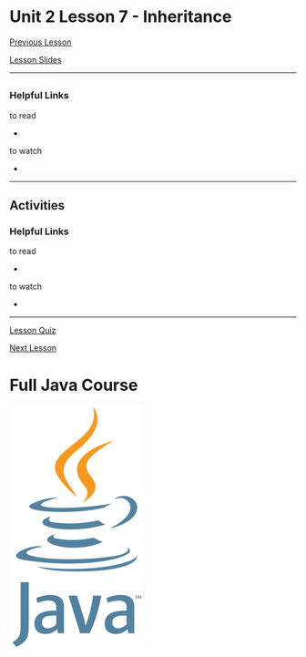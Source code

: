 # Unit 2 Lesson 7 - Inheritance

[Previous Lesson](https://github.com/Kevin-Lago/java-course-guide/tree/master/unit_2/lesson_6#unit-2-lesson-6---composition)

[Lesson Slides](https://docs.google.com/presentation/d/1wVCv4z7fAbWBslZj3Ti8KITT5hIlWfhizsMPBJrtjZk/edit?usp=sharing)

---
##

### Helpful Links

to read

- []()

to watch

- []()

---
## Activities

### Helpful Links

to read

- []()

to watch

- []()

---

[Lesson Quiz]()

[Next Lesson](https://github.com/Kevin-Lago/java-course-guide/tree/master/unit_2/lesson_8#unit-2-lesson-8---polymorphism)

# Full Java Course

<a href="https://github.com/Kevin-Lago/Java-Course-Guide">
	<img src="../../java_logo.png" />
</a>

